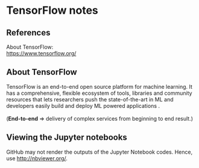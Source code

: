 
# TensorFlow notes
## References
About TensorFlow:<br>https://www.tensorflow.org/
## About TensorFlow
TensorFlow is an end-to-end open source platform for machine learning. It has a comprehensive, flexible ecosystem of tools, libraries and community resources that lets researchers push the state-of-the-art in ML and developers easily build and deploy ML powered applications .
<br><br>
(**End-to-end** => delivery of complex services from beginning to end result.)

## Viewing the Jupyter notebooks
GitHub may not render the outputs of the Jupyter Notebook codes. Hence, use http://nbviewer.org/.
